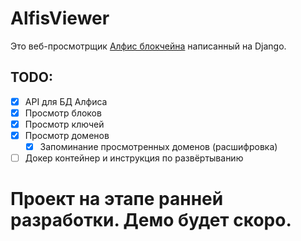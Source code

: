 # AlfisViewer
Это веб-просмотрщик [Алфис блокчейна](https://alfis.name) написанный на Django.

## TODO:
 - [x] API для БД Алфиса
 - [x] Просмотр блоков
 - [x] Просмотр ключей
 - [x] Просмотр доменов
   - [x] Запоминание просмотренных доменов (расшифровка)
 - [ ] Докер контейнер и инструкция по развёртыванию

# Проект на этапе ранней разработки. Демо будет скоро.
